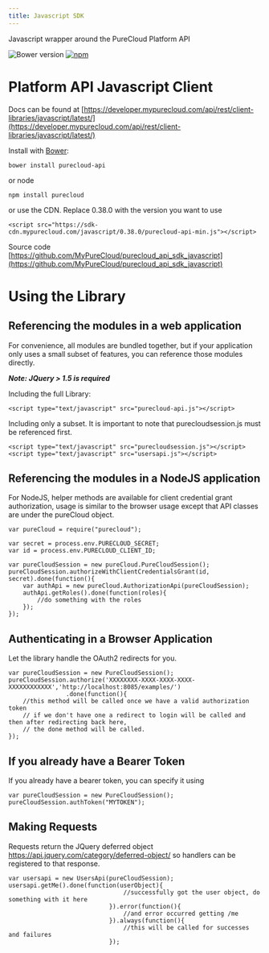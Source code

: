 ```yaml
---
title: Javascript SDK
---
```

Javascript wrapper around the PureCloud Platform API

![Bower version](https://img.shields.io/bower/v/purecloud-api.svg)
[![npm](https://img.shields.io/npm/v/purecloud.svg)](https://www.npmjs.com/package/purecloud)

# Platform API Javascript Client

Docs can be found at [https://developer.mypurecloud.com/api/rest/client-libraries/javascript/latest/](https://developer.mypurecloud.com/api/rest/client-libraries/javascript/latest/)

Install with [Bower](http://bower.io):

~~~
bower install purecloud-api
~~~

or node

~~~
npm install purecloud
~~~

or use the CDN.  Replace 0.38.0 with the version you want to use

~~~
<script src="https://sdk-cdn.mypurecloud.com/javascript/0.38.0/purecloud-api-min.js"></script>
~~~
Source code [https://github.com/MyPureCloud/purecloud_api_sdk_javascript](https://github.com/MyPureCloud/purecloud_api_sdk_javascript)

# Using the Library

## Referencing the modules in a web application

For convenience, all modules are bundled together, but if your application only uses a small subset of features, you can reference those modules directly.

**_Note: JQuery > 1.5 is required_**

Including the full Library:

~~~~
<script type="text/javascript" src="purecloud-api.js"></script>
~~~~

Including only a subset.  It is important to note that purecloudsession.js must be referenced first.

~~~~
<script type="text/javascript" src="purecloudsession.js"></script>
<script type="text/javascript" src="usersapi.js"></script>
~~~~

## Referencing the modules in a NodeJS application

For NodeJS, helper methods are available for client credential grant authorization, usage is similar to the browser usage except that API classes are under the pureCloud object.

~~~
var pureCloud = require("purecloud");

var secret = process.env.PURECLOUD_SECRET;
var id = process.env.PURECLOUD_CLIENT_ID;

var pureCloudSession = new pureCloud.PureCloudSession();
pureCloudSession.authorizeWithClientCredentialsGrant(id, secret).done(function(){
    var authApi = new pureCloud.AuthorizationApi(pureCloudSession);
    authApi.getRoles().done(function(roles){
        //do something with the roles
    });
});
~~~

## Authenticating in a Browser Application
Let the library handle the OAuth2 redirects for you.

~~~
var pureCloudSession = new PureCloudSession();
pureCloudSession.authorize('XXXXXXXX-XXXX-XXXX-XXXX-XXXXXXXXXXXX','http://localhost:8085/examples/')
                .done(function(){
    //this method will be called once we have a valid authorization token
    // if we don't have one a redirect to login will be called and then after redirecting back here,
    // the done method will be called.
});
~~~

## If you already have a Bearer Token
If you already have a bearer token, you can specify it using

~~~
var pureCloudSession = new PureCloudSession();
pureCloudSession.authToken("MYTOKEN");
~~~

## Making Requests
Requests return the JQuery deferred object https://api.jquery.com/category/deferred-object/ so handlers can be registered to that response.

~~~
var usersapi = new UsersApi(pureCloudSession);
usersapi.getMe().done(function(userObject){
                                //successfully got the user object, do something with it here
                            }).error(function(){
                                //and error occurred getting /me
                            }).always(function(){
                                //this will be called for successes and failures
                            });
~~~
